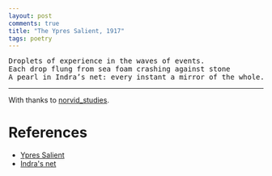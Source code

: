 ```yaml
---
layout: post
comments: true
title: "The Ypres Salient, 1917"
tags: poetry
---
```

<pre>
Droplets of experience in the waves of events. 
Each drop flung from sea foam crashing against stone
A pearl in Indra’s net: every instant a mirror of the whole.
</pre>

---
With thanks to [norvid_studies](https://x.com/norvid_studies/status/1977816849661481101).
# References

- [Ypres Salient](https://en.wikipedia.org/wiki/Ypres_Salient)
- [Indra's net](https://en.wikipedia.org/wiki/Indra%27s_net)
